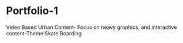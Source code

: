 # Portfolio-1
Video Based Urban Content- Focus on heavy graphics, and interactive content-Theme:Skate Boarding
